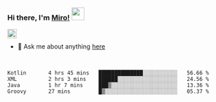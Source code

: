 ### Hi there, I'm [Miro!](https://castariva18.github.io/)  <img src="https://github.com/TheDudeThatCode/TheDudeThatCode/blob/master/Assets/Hi.gif" width="29px">

<a href="https://discord.gg/bhPzjwR">
  <img align="left" alt="Clown Discord" width="21px" src="https://cdn4.iconfinder.com/data/icons/logos-and-brands/512/91_Discord_logo_logos-512.png" />
</a>

<br />

- 💬 Ask me about anything [here](https://github.com/castariva18/castariva18/issues)

<br />

<!--START_SECTION:waka-->
```text
Kotlin       4 hrs 45 mins   ██████████████░░░░░░░░░░░   56.66 % 
XML          2 hrs 3 mins    ██████░░░░░░░░░░░░░░░░░░░   24.56 % 
Java         1 hr 7 mins     ███▒░░░░░░░░░░░░░░░░░░░░░   13.36 % 
Groovy       27 mins         █▒░░░░░░░░░░░░░░░░░░░░░░░   05.37 % 
```
<!--END_SECTION:waka-->
